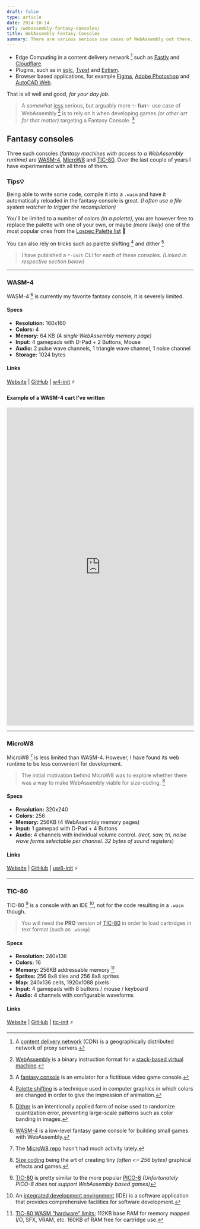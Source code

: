 ```yaml
---
draft: false
type: article
date: 2024-10-14
url: /webassembly-fantasy-consoles/
title: WebAssembly Fantasy Consoles
summary: There are various serious use cases of WebAssembly out there.
---
```


 - Edge Computing in a content delivery network [^cdn] such as [Fastly](https://www.fastly.com/products/edge-compute) and [Cloudflare](https://workers.cloudflare.com/).
 - Plugins, such as in [sqlc](https://docs.sqlc.dev/en/stable/guides/plugins.html), [Typst](https://typst.app/docs/reference/foundations/plugin/) and [Extism](https://extism.org/docs/concepts/plug-in).
 - Browser based applications, for example [Figma](https://www.figma.com/), [Adobe Photoshop](https://photoshop.adobe.com/) and [AutoCAD Web](https://web.autocad.com/).

That is all well and good, _for your day job_.

> A _somewhat_ <ins>less</ins> serious, but arguably more ✨ **fun**✨ use case of
> WebAssembly [^webassembly] is to rely on it when developing games
> _(or other art for that matter)_ targeting a Fantasy Console. [^fantasy console]

## Fantasy consoles

Three such consoles _(fantasy machines with access to a WebAssembly runtime)_
are [WASM-4](#wasm-4), [MicroW8](#microw8) and [TIC-80](#tic-80).
Over the last couple of years I have experimented with all three of them.

### Tips💡

Being able to write some code, compile it into a `.wasm` and have it automatically reloaded in the
fantasy console is great. _(I often use a file system watcher to trigger the recompilation)_

You'll be limited to a number of colors _(in a palette)_, you are however
free to replace the palette with one of your own, or maybe _(more likely)_ one of the
most popular ones from the [Lospec Palette list](https://lospec.com/palette-list) 🎨

You can also rely on tricks such as palette shifting [^palette shifting] and dither [^dither]

> I have published a `*-init` CLI for each of these consoles. _(Linked in respective section below)_

---------

### WASM-4

WASM-4 [^wasm4] is currently my favorite fantasy console, it is severely limited.

#### Specs

- **Resolution:** 160x160
- **Colors:** 4
- **Memory:** 64 KB _(A single WebAssembly memory page)_
- **Input:** 4 gamepads with D-Pad + 2 Buttons, Mouse
- **Audio:** 2 pulse wave channels, 1 triangle wave channel, 1 noise channel
- **Storage:** 1024 bytes

#### Links

[Website](https://wasm4.org/) |
[GitHub](https://github.com/aduros/wasm4) |
[w4-init](https://github.com/peterhellberg/w4-init) ⚡

#### Example of a WASM-4 cart I've written

<script>window.addEventListener('touchstart', {});</script>
<iframe src="https://assets.c7.se/games/w4-balls/" width="100%" allow="fullscreen; gamepad; autoplay" style="max-height: 100dvh; aspect-ratio: 1/1.7;" frameborder="0"></iframe>

---------

### MicroW8

MicroW8 [^microw8] is less limited than WASM-4.
However, I have found its web runtime to be less convenient for development.

> The initial motivation behind MicroW8 was to explore whether there was a way to make WebAssembly viable for size-coding. [^sizecoding]

#### Specs

- **Resolution:** 320x240
- **Colors:** 256
- **Memory:** 256KB (4 WebAssembly memory pages)
- **Input:** 1 gamepad with D-Pad + 4 Buttons
- **Audio:** 4 channels with individual volume control. _(rect, saw, tri, noise wave forms selectable per channel. 32 bytes of sound registers_)

#### Links

[Website](https://exoticorn.github.io/microw8/) |
[GitHub](https://github.com/exoticorn/microw8) |
[uw8-init](https://github.com/peterhellberg/uw8-init) ⚡

---------

### TIC-80

TIC-80 [^tic80] is a console with an IDE [^ide], not for the code resulting in a `.wasm` though.

> You will need the **PRO** version of [TIC-80](https://nesbox.itch.io/tic80) in order to load cartridges in text format (such as `.wasmp`)

#### Specs

- **Resolution:** 240x136
- **Colors:** 16
- **Memory:** 256KB addressable memory [^tic80 memory]
- **Sprites:** 256 8x8 tiles and 256 8x8 sprites
- **Map:** 240x136 cells, 1920x1088 pixels
- **Input:** 4 gamepads with 8 buttons / mouse / keyboard
- **Audio:** 4 channels with configurable waveforms

#### Links

[Website](https://tic80.com/) |
[GitHub](https://github.com/nesbox/TIC-80) |
[tic-init](https://github.com/peterhellberg/tic-init) ⚡

[^cdn]: A [content delivery network](https://en.wikipedia.org/wiki/Content_delivery_network) (CDN) is a geographically distributed network of proxy servers.
[^webassembly]: [WebAssembly](https://webassembly.org/) is a binary instruction format for a [stack-based virtual machine](https://en.wikipedia.org/wiki/Stack_machine).
[^fantasy console]: A [fantasy console](https://en.wikipedia.org/wiki/Fantasy_console) is an emulator for a fictitious video game console.
[^palette shifting]: [Palette shifting](https://en.wikipedia.org/wiki/Palette_shifting) is a technique used in computer graphics in which colors are changed in order to give the impression of animation.
[^dither]: [Dither](https://en.wikipedia.org/wiki/Dither) is an intentionally applied form of noise used to randomize quantization error, preventing large-scale patterns such as color banding in images.
[^wasm4]: [WASM-4](https://wasm4.org/) is a low-level fantasy game console for building small games with WebAssembly.
[^microw8]: The [MicroW8 repo](https://github.com/exoticorn/microw8) hasn't had much activity lately.
[^sizecoding]: [Size coding](http://www.sizecoding.org/wiki/Main_Page) being the art of creating tiny _(often <= 256 bytes)_ graphical effects and games.
[^tic80]: [TIC-80](https://tic80.com/) is pretty similar to the more popular [PICO-8](https://www.lexaloffle.com/pico-8.php) _(Unfortunately PICO-8 does not support WebAssembly based games)_
[^ide]: An [integrated development environment](https://en.wikipedia.org/wiki/Integrated_development_environment) (IDE) is a software application that provides comprehensive facilities for software development.
[^tic80 memory]: [TIC-80 WASM "hardware" limits](https://github.com/nesbox/TIC-80/wiki/wasm#wasm-hardware-limits); 112KB base RAM for memory mapped I/O, SFX, VRAM, etc. 160KB of RAM free for cartridge use.

